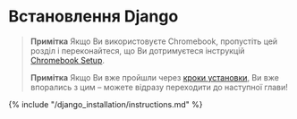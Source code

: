 # Встановлення Django

> **Примітка** Якщо Ви використовуєте Chromebook, пропустіть цей розділ і переконайтеся, що Ви дотримуєтеся інструкцій [Chromebook Setup](../chromebook_setup/README.md).
> 
> **Примітка** Якщо Ви вже пройшли через [кроки установки](../installation/README.md), Ви вже впорались з цим – можете відразу переходити до наступної глави!

{% include "/django_installation/instructions.md" %}